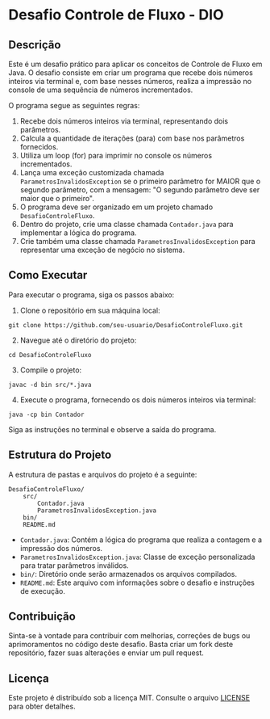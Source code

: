 # Desafio Controle de Fluxo - DIO

## Descrição

Este é um desafio prático para aplicar os conceitos de Controle de Fluxo em Java. O desafio consiste em criar um programa que recebe dois números inteiros via terminal e, com base nesses números, realiza a impressão no console de uma sequência de números incrementados.

O programa segue as seguintes regras:

1. Recebe dois números inteiros via terminal, representando dois parâmetros.
2. Calcula a quantidade de iterações (para) com base nos parâmetros fornecidos.
3. Utiliza um loop (for) para imprimir no console os números incrementados.
4. Lança uma exceção customizada chamada `ParametrosInvalidosException` se o primeiro parâmetro for MAIOR que o segundo parâmetro, com a mensagem: "O segundo parâmetro deve ser maior que o primeiro".
5. O programa deve ser organizado em um projeto chamado `DesafioControleFluxo`.
6. Dentro do projeto, crie uma classe chamada `Contador.java` para implementar a lógica do programa.
7. Crie também uma classe chamada `ParametrosInvalidosException` para representar uma exceção de negócio no sistema.

## Como Executar

Para executar o programa, siga os passos abaixo:

1. Clone o repositório em sua máquina local:

```
git clone https://github.com/seu-usuario/DesafioControleFluxo.git
```

2. Navegue até o diretório do projeto:

```
cd DesafioControleFluxo
```

3. Compile o projeto:

```
javac -d bin src/*.java
```

4. Execute o programa, fornecendo os dois números inteiros via terminal:

```
java -cp bin Contador
```

Siga as instruções no terminal e observe a saída do programa.

## Estrutura do Projeto

A estrutura de pastas e arquivos do projeto é a seguinte:

```
DesafioControleFluxo/
    src/
        Contador.java
        ParametrosInvalidosException.java
    bin/
    README.md
```

- `Contador.java`: Contém a lógica do programa que realiza a contagem e a impressão dos números.
- `ParametrosInvalidosException.java`: Classe de exceção personalizada para tratar parâmetros inválidos.
- `bin/`: Diretório onde serão armazenados os arquivos compilados.
- `README.md`: Este arquivo com informações sobre o desafio e instruções de execução.

## Contribuição

Sinta-se à vontade para contribuir com melhorias, correções de bugs ou aprimoramentos no código deste desafio. Basta criar um fork deste repositório, fazer suas alterações e enviar um pull request.

## Licença

Este projeto é distribuído sob a licença MIT. Consulte o arquivo [LICENSE](LICENSE) para obter detalhes.




